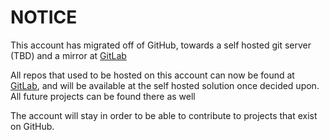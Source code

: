 # NOTICE

This account has migrated off of GitHub, towards a self hosted git server (TBD) and a mirror at [GitLab](https://gitlab.com/Sid127)

All repos that used to be hosted on this account can now be found at [GitLab](https://gitlab.com/Sid127), and will be available at the self hosted solution once decided upon. All future projects can be found there as well

The account will stay in order to be able to contribute to projects that exist on GitHub.
